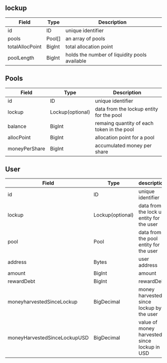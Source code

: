 ## lockup

| Field | Type | Description |
|-------|------|-------------|
| id | ID | unique identifier |
| pools | Pool[] | an array of pools |
| totalAllocPoint | BigInt | total allocation point |
| poolLength | BigInt | holds the number of liquidity pools available |

## Pools

| Field | Type | Description |
|-------|------|-------------|
| id | ID | unique identifier |
| lockup | Lockup(optional) | data from the lockup entity for the pool |
| balance | BigInt | remaing quantity of each token in the pool |
| allocPoint | BigInt | allocation point for a pool |
| moneyPerShare | BigInt | accumulated money per share |

## User 

| Field | Type | description |
|-------|------|-------------|
| id | ID | unique identifier |
| lockup | Lockup(optional) | data from the lock up entity for the user |
| pool | Pool | data from the pool entity for the user |
| address | Bytes | user address |
| amount | BigInt | amount |
| rewardDebt | BigInt | rewardDebt |
| moneyharvestedSinceLockup | BigDecimal | money harvested since lockup by the user |
| moneyHarvestedSinceLockupUSD | BigDecimal | value of money harvested since lockup in USD |